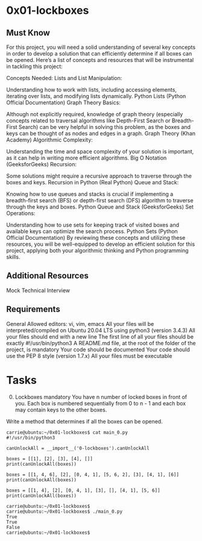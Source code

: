 # 0x01-lockboxes

## Must Know
For this project, you will need a solid understanding of several key concepts in order to develop a solution that can efficiently determine if all boxes can be opened. Here’s a list of concepts and resources that will be instrumental in tackling this project:

Concepts Needed:
Lists and List Manipulation:

Understanding how to work with lists, including accessing elements, iterating over lists, and modifying lists dynamically.
Python Lists (Python Official Documentation)
Graph Theory Basics:

Although not explicitly required, knowledge of graph theory (especially concepts related to traversal algorithms like Depth-First Search or Breadth-First Search) can be very helpful in solving this problem, as the boxes and keys can be thought of as nodes and edges in a graph.
Graph Theory (Khan Academy)
Algorithmic Complexity:

Understanding the time and space complexity of your solution is important, as it can help in writing more efficient algorithms.
Big O Notation (GeeksforGeeks)
Recursion:

Some solutions might require a recursive approach to traverse through the boxes and keys.
Recursion in Python (Real Python)
Queue and Stack:

Knowing how to use queues and stacks is crucial if implementing a breadth-first search (BFS) or depth-first search (DFS) algorithm to traverse through the keys and boxes.
Python Queue and Stack (GeeksforGeeks)
Set Operations:

Understanding how to use sets for keeping track of visited boxes and available keys can optimize the search process.
Python Sets (Python Official Documentation)
By reviewing these concepts and utilizing these resources, you will be well-equipped to develop an efficient solution for this project, applying both your algorithmic thinking and Python programming skills.

## Additional Resources
Mock Technical Interview
## Requirements
General
Allowed editors: vi, vim, emacs
All your files will be interpreted/compiled on Ubuntu 20.04 LTS using python3 (version 3.4.3)
All your files should end with a new line
The first line of all your files should be exactly #!/usr/bin/python3
A README.md file, at the root of the folder of the project, is mandatory
Your code should be documented
Your code should use the PEP 8 style (version 1.7.x)
All your files must be executable
# Tasks
0. Lockboxes
mandatory
You have n number of locked boxes in front of you. Each box is numbered sequentially from 0 to n - 1 and each box may contain keys to the other boxes.

Write a method that determines if all the boxes can be opened.
```
carrie@ubuntu:~/0x01-lockboxes$ cat main_0.py
#!/usr/bin/python3

canUnlockAll = __import__('0-lockboxes').canUnlockAll

boxes = [[1], [2], [3], [4], []]
print(canUnlockAll(boxes))

boxes = [[1, 4, 6], [2], [0, 4, 1], [5, 6, 2], [3], [4, 1], [6]]
print(canUnlockAll(boxes))

boxes = [[1, 4], [2], [0, 4, 1], [3], [], [4, 1], [5, 6]]
print(canUnlockAll(boxes))

carrie@ubuntu:~/0x01-lockboxes$
carrie@ubuntu:~/0x01-lockboxes$ ./main_0.py
True
True
False
carrie@ubuntu:~/0x01-lockboxes$
```
